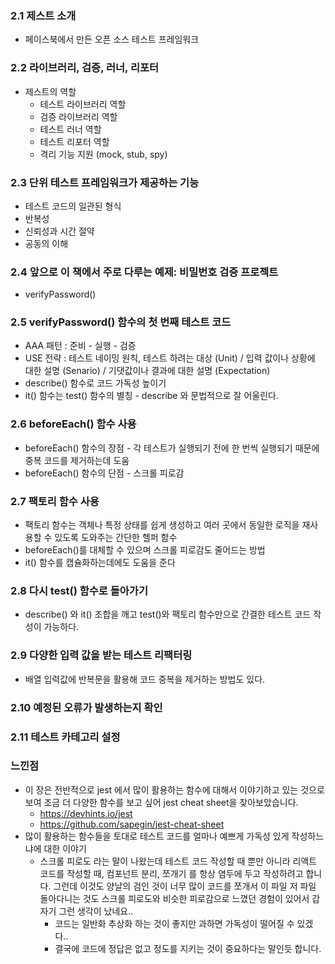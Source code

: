 ### 2.1 제스트 소개
* 페이스북에서 만든 오픈 소스 테스트 프레임워크

### 2.2 라이브러리, 검증, 러너, 리포터
* 제스트의 역할
	* 테스트 라이브러리 역할
	* 검증 라이브러리 역할
	* 테스트 러너 역할
	* 테스트 리포터 역할
	* 격리 기능 지원 (mock, stub, spy)

### 2.3 단위 테스트 프레임워크가 제공하는 기능
* 테스트 코드의 일관된 형식
* 반복성
* 신뢰성과 시간 절약
* 공동의 이해

### 2.4 앞으로 이 책에서 주로 다루는 예제: 비밀번호 검증 프로젝트
* verifyPassword()

### 2.5 verifyPassword() 함수의 첫 번째 테스트 코드
* AAA 패턴 : 준비 - 실행 - 검증
* USE 전략 : 테스트 네이밍 원칙, 테스트 하려는 대상 (Unit) / 입력 값이나 상황에 대한 설명 (Senario) / 기댓값이나 결과에 대한 설명 (Expectation)
* describe() 함수로 코드 가독성 높이기
* it() 함수는 test() 함수의 별칭 - describe 와 문법적으로 잘 어울린다.

### 2.6 beforeEach() 함수 사용
* beforeEach() 함수의 장점 - 각 테스트가 실행되기 전에 한 번씩 실행되기 때문에 중복 코드를 제거하는데 도움
* beforeEach() 함수의 단점 - 스크롤 피로감 

### 2.7 팩토리 함수 사용
* 팩토리 함수는 객체나 특정 상태를 쉽게 생성하고 여러 곳에서 동일한 로직을 재사용할 수 있도록 도와주는 간단한 헬퍼 함수
* beforeEach()를 대체할 수 있으며 스크롤 피로감도 줄어드는 방법
* it() 함수를 캡슐화하는데에도 도움을 준다

### 2.8 다시 test() 함수로 돌아가기
* describe() 와 it() 조합을 깨고 test()와 팩토리 함수만으로 간결한 테스트 코드 작성이 가능하다.

### 2.9 다양한 입력 값을 받는 테스트 리팩터링
* 배열 입력값에 반복문을 활용해 코드 중복을 제거하는 방법도 있다.

### 2.10 예정된 오류가 발생하는지 확인

### 2.11 테스트 카테고리 설정

### 느낀점
* 이 장은 전반적으로 jest 에서 많이 활용하는 함수에 대해서 이야기하고 있는 것으로 보여 조금 더 다양한 함수를 보고 싶어 jest cheat sheet을 찾아보았습니다.
	* https://devhints.io/jest
	* https://github.com/sapegin/jest-cheat-sheet
* 많이 활용하는 함수들을 토대로 테스트 코드를 얼마나 예쁘게 가독성 있게 작성하느냐에 대한 이야기
	* 스크롤 피로도 라는 말이 나왔는데 테스트 코드 작성할 때 뿐만 아니라 리액트 코드를 작성할 때, 컴포넌트 분리, 쪼개기 를 항상 염두에 두고 작성하려고 합니다. 그런데 이것도 양날의 검인 것이 너무 많이 코드를 쪼개서 이 파일 저 파일 돌아다니는 것도 스크롤 피로도와 비슷한 피로감으로 느꼈던 경험이 있어서 갑자기 그런 생각이 났네요..
		* 코드는 일반화 추상화 하는 것이 좋지만 과하면 가독성이 떨어질 수 있겠다..
		* 결국에 코드에 정답은 없고 정도를 지키는 것이 중요하다는 말인듯 합니다.
